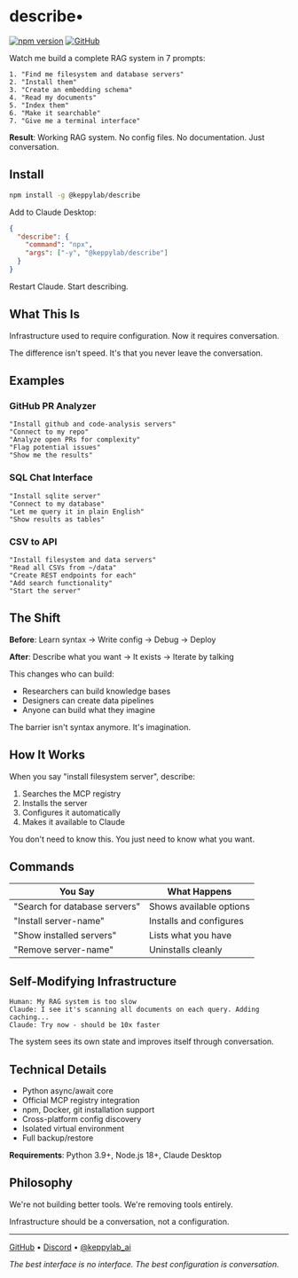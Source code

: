 # describe•

[![npm version](https://img.shields.io/npm/v/@keppylab/describe.svg)](https://www.npmjs.com/package/@keppylab/describe) [![GitHub](https://img.shields.io/badge/GitHub-keppy%2Fdescribe-blue?logo=github)](https://github.com/keppy/describe)

Watch me build a complete RAG system in 7 prompts:

```
1. "Find me filesystem and database servers"
2. "Install them"
3. "Create an embedding schema"
4. "Read my documents"
5. "Index them"
6. "Make it searchable"
7. "Give me a terminal interface"
```

**Result**: Working RAG system. No config files. No documentation. Just conversation.

## Install

```bash
npm install -g @keppylab/describe
```

Add to Claude Desktop:
```json
{
  "describe": {
    "command": "npx",
    "args": ["-y", "@keppylab/describe"]
  }
}
```

Restart Claude. Start describing.

## What This Is

Infrastructure used to require configuration. Now it requires conversation.

The difference isn't speed. It's that you never leave the conversation.

## Examples

### GitHub PR Analyzer
```
"Install github and code-analysis servers"
"Connect to my repo"
"Analyze open PRs for complexity"
"Flag potential issues"
"Show me the results"
```

### SQL Chat Interface
```
"Install sqlite server"
"Connect to my database"
"Let me query it in plain English"
"Show results as tables"
```

### CSV to API
```
"Install filesystem and data servers"
"Read all CSVs from ~/data"
"Create REST endpoints for each"
"Add search functionality"
"Start the server"
```

## The Shift

**Before**: Learn syntax → Write config → Debug → Deploy

**After**: Describe what you want → It exists → Iterate by talking

This changes who can build:
- Researchers can build knowledge bases
- Designers can create data pipelines
- Anyone can build what they imagine

The barrier isn't syntax anymore. It's imagination.

## How It Works

When you say "install filesystem server", describe:
1. Searches the MCP registry
2. Installs the server
3. Configures it automatically
4. Makes it available to Claude

You don't need to know this. You just need to know what you want.

## Commands

| You Say | What Happens |
|---------|--------------|
| "Search for database servers" | Shows available options |
| "Install server-name" | Installs and configures |
| "Show installed servers" | Lists what you have |
| "Remove server-name" | Uninstalls cleanly |

## Self-Modifying Infrastructure

```
Human: My RAG system is too slow
Claude: I see it's scanning all documents on each query. Adding caching...
Claude: Try now - should be 10x faster
```

The system sees its own state and improves itself through conversation.

## Technical Details

- Python async/await core
- Official MCP registry integration
- npm, Docker, git installation support
- Cross-platform config discovery
- Isolated virtual environment
- Full backup/restore

**Requirements**: Python 3.9+, Node.js 18+, Claude Desktop

## Philosophy

We're not building better tools. We're removing tools entirely.

Infrastructure should be a conversation, not a configuration.

---

[GitHub](https://github.com/keppy/describe) • [Discord](https://discord.gg/6rd4M4e4hT) • [@keppylab_ai](https://twitter.com/keppylab_ai)

*The best interface is no interface. The best configuration is conversation.*